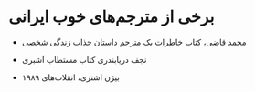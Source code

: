 # برخی از مترجم‌های خوب ایرانی

* محمد قاضی، کتاب خاطرات یک مترجم داستان جذاب زندگی شخصی 

* نجف دریابندری کتاب مستطاب آشبری

* بیژن اشتری، انقلاب‌های ۱۹۸۹

